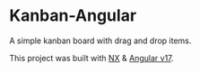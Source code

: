
# Kanban-Angular

A simple kanban board with drag and drop items.

This project was built with [NX](https://nx.dev/) & [Angular v17](https://github.com/angular/angular-cli).
